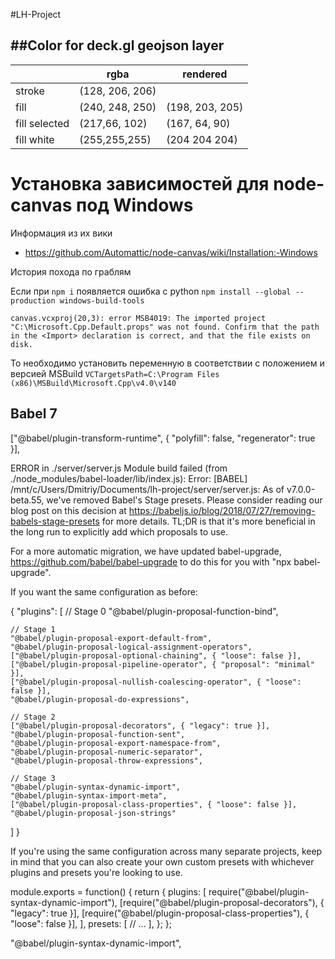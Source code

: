 #LH-Project


##Color for deck.gl geojson layer
---

|               | rgba            | rendered        |
|---------------|-----------------|-----------------|
| stroke        | (128, 206, 206) |                 |
| fill          | (240, 248, 250) | (198, 203, 205) |
| fill selected | (217,66, 102)   | (167, 64, 90)   |
| fill white    | (255,255,255)   | (204 204 204)   |





# Установка зависимостей для node-canvas под Windows

Информация из их вики
* https://github.com/Automattic/node-canvas/wiki/Installation:-Windows

История похода по граблям

Если при `npm i` появляется ошибка с python
`npm install --global --production windows-build-tools`

```
canvas.vcxproj(20,3): error MSB4019: The imported project "C:\Microsoft.Cpp.Default.props" was not found. Confirm that the path in the <Import> declaration is correct, and that the file exists on disk.
```

То необходимо установить переменную в соответствии с положением и версией MSBuild
`VCTargetsPath=C:\Program Files (x86)\MSBuild\Microsoft.Cpp\v4.0\v140`


## Babel 7

["@babel/plugin-transform-runtime",  { "polyfill": false, "regenerator": true }],


ERROR in ./server/server.js
Module build failed (from ./node_modules/babel-loader/lib/index.js):
Error: [BABEL] /mnt/c/Users/Dmitriy/Documents/lh-project/server/server.js:
As of v7.0.0-beta.55, we've removed Babel's Stage presets.
Please consider reading our blog post on this decision at
https://babeljs.io/blog/2018/07/27/removing-babels-stage-presets
for more details. TL;DR is that it's more beneficial in the
  long run to explicitly add which proposals to use.

For a more automatic migration, we have updated babel-upgrade,
https://github.com/babel/babel-upgrade to do this for you with
"npx babel-upgrade".

If you want the same configuration as before:

{
  "plugins": [
    // Stage 0
    "@babel/plugin-proposal-function-bind",

    // Stage 1
    "@babel/plugin-proposal-export-default-from",
    "@babel/plugin-proposal-logical-assignment-operators",
    ["@babel/plugin-proposal-optional-chaining", { "loose": false }],
    ["@babel/plugin-proposal-pipeline-operator", { "proposal": "minimal" }],
    ["@babel/plugin-proposal-nullish-coalescing-operator", { "loose": false }],
    "@babel/plugin-proposal-do-expressions",

    // Stage 2
    ["@babel/plugin-proposal-decorators", { "legacy": true }],
    "@babel/plugin-proposal-function-sent",
    "@babel/plugin-proposal-export-namespace-from",
    "@babel/plugin-proposal-numeric-separator",
    "@babel/plugin-proposal-throw-expressions",

    // Stage 3
    "@babel/plugin-syntax-dynamic-import",
    "@babel/plugin-syntax-import-meta",
    ["@babel/plugin-proposal-class-properties", { "loose": false }],
    "@babel/plugin-proposal-json-strings"
  ]
}



If you're using the same configuration across many separate projects,
keep in mind that you can also create your own custom presets with
whichever plugins and presets you're looking to use.

module.exports = function() {
  return {
    plugins: [
      require("@babel/plugin-syntax-dynamic-import"),
      [require("@babel/plugin-proposal-decorators"), { "legacy": true }],
      [require("@babel/plugin-proposal-class-properties"), { "loose": false }],
    ],
    presets: [
      // ...
    ],
  };
};


"@babel/plugin-syntax-dynamic-import",
